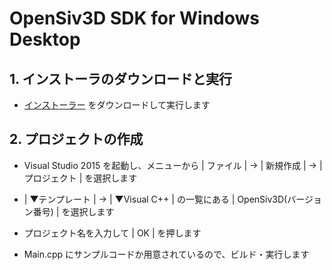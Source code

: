 <h1>OpenSiv3D SDK for Windows Desktop</h1>

## 1. インストーラのダウンロードと実行 ##
- <a href="http://siv3d.jp/downloads/Siv3D/OpenSiv3D(0.0.4)Installer.exe">インストーラー</a> をダウンロードして実行します

## 2. プロジェクトの作成
- Visual Studio 2015 を起動し、メニューから | ファイル | → | 新規作成 | → | プロジェクト | を選択します

- | ▼テンプレート | → | ▼Visual C++ | の一覧にある | OpenSiv3D(バージョン番号) | を選択します

-  プロジェクト名を入力して | OK | を押します

- Main.cpp にサンプルコードか用意されているので、ビルド・実行します
